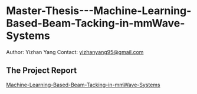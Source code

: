 # Master-Thesis---Machine-Learning-Based-Beam-Tacking-in-mmWave-Systems
Author: Yizhan Yang
Contact: yizhanyang95@gmail.com

## The Project Report
[Machine-Learning-Based-Beam-Tacking-in-mmWave-Systems](https://github.com/yizhanyang/Master-Thesis---Machine-Learning-Based-Beam-Tacking-in-mmWave-Systems/blob/main/Machine%20Learning%20Based%20Beam%20Tracking%20in%20mmWave%20systems.pdf)  
